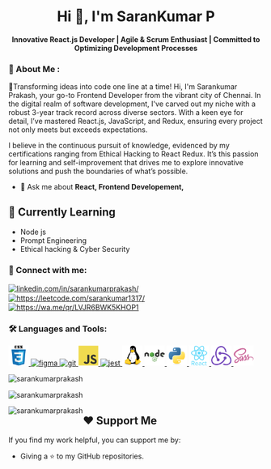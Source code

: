 <h1 align="center">Hi 👋, I'm SaranKumar P</h1>
<h4 align="center">Innovative React.js Developer | Agile & Scrum Enthusiast | Committed to Optimizing Development Processes</h4>

<h3 align="left">💼 About Me : </h3>
<p align="left"> 
🚀Transforming ideas into code one line at a time! Hi, I'm Sarankumar Prakash, your go-to Frontend Developer from the vibrant city of Chennai. In the digital realm of software development, I've carved out my niche with a robust 3-year track record across diverse sectors. With a keen eye for detail, I’ve mastered React.js, JavaScript, and Redux, ensuring every project not only meets but exceeds expectations.
</p>
<p align="left"> I believe in the continuous pursuit of knowledge, evidenced by my certifications ranging from Ethical Hacking to React Redux. It’s this passion for learning and self-improvement that drives me to explore innovative solutions and push the boundaries of what’s possible.</p>

- 💬 Ask me about **React, Frontend Developement,**
  

## 🌱 Currently Learning

- Node js
- Prompt Engineering 
- Ethical hacking & Cyber Security


<h3 align="left"> 🤝 Connect with me:</h3>
<p align="left">
<a href="https://linkedin.com/in/linkedin.com/in/sarankumarprakash/" target="_blank"><img align="center" src="https://raw.githubusercontent.com/rahuldkjain/github-profile-readme-generator/master/src/images/icons/Social/linked-in-alt.svg" alt="linkedin.com/in/sarankumarprakash/" height="30" width="40" /></a>
<a href="https://www.leetcode.com/https://leetcode.com/sarankumar1317/" target="_blank"><img align="center" src="https://raw.githubusercontent.com/rahuldkjain/github-profile-readme-generator/master/src/images/icons/Social/leet-code.svg" alt="https://leetcode.com/sarankumar1317/" height="30" width="40" /></a>
  <a href="https://wa.me/qr/LVJR6BWK5KHOP1" target="_blank"><img align="center" src="https://raw.githubusercontent.com/rahuldkjain/github-profile-readme-generator/master/src/images/icons/Social/whatsapp.svg" alt="https://wa.me/qr/LVJR6BWK5KHOP1" height="30" width="40" /></a>
</p>

<h3 align="left"> 🛠️ Languages and Tools:</h3>
<p align="left"> <a href="https://www.w3schools.com/css/" target="_blank" rel="noreferrer"> <img src="https://raw.githubusercontent.com/devicons/devicon/master/icons/css3/css3-original-wordmark.svg" alt="css3" width="40" height="40"/> </a> <a href="https://www.figma.com/" target="_blank" rel="noreferrer"> <img src="https://www.vectorlogo.zone/logos/figma/figma-icon.svg" alt="figma" width="40" height="40"/> </a> <a href="https://git-scm.com/" target="_blank" rel="noreferrer"> <img src="https://www.vectorlogo.zone/logos/git-scm/git-scm-icon.svg" alt="git" width="40" height="40"/> </a> <a href="https://developer.mozilla.org/en-US/docs/Web/JavaScript" target="_blank" rel="noreferrer"> <img src="https://raw.githubusercontent.com/devicons/devicon/master/icons/javascript/javascript-original.svg" alt="javascript" width="40" height="40"/> </a> <a href="https://jestjs.io" target="_blank" rel="noreferrer"> <img src="https://www.vectorlogo.zone/logos/jestjsio/jestjsio-icon.svg" alt="jest" width="40" height="40"/> </a> <a href="https://www.linux.org/" target="_blank" rel="noreferrer"> <img src="https://raw.githubusercontent.com/devicons/devicon/master/icons/linux/linux-original.svg" alt="linux" width="40" height="40"/> </a> <a href="https://nodejs.org" target="_blank" rel="noreferrer"> <img src="https://raw.githubusercontent.com/devicons/devicon/master/icons/nodejs/nodejs-original-wordmark.svg" alt="nodejs" width="40" height="40"/> </a> <a href="https://www.python.org" target="_blank" rel="noreferrer"> <img src="https://raw.githubusercontent.com/devicons/devicon/master/icons/python/python-original.svg" alt="python" width="40" height="40"/> </a> <a href="https://reactjs.org/" target="_blank" rel="noreferrer"> <img src="https://raw.githubusercontent.com/devicons/devicon/master/icons/react/react-original-wordmark.svg" alt="react" width="40" height="40"/> </a> <a href="https://redux.js.org" target="_blank" rel="noreferrer"> <img src="https://raw.githubusercontent.com/devicons/devicon/master/icons/redux/redux-original.svg" alt="redux" width="40" height="40"/> </a> <a href="https://sass-lang.com" target="_blank" rel="noreferrer"> <img src="https://raw.githubusercontent.com/devicons/devicon/master/icons/sass/sass-original.svg" alt="sass" width="40" height="40"/> </a> </p>


<p>&nbsp;<img align="left" src="https://github-readme-stats.vercel.app/api?username=sarankumarprakash&show_icons=true&locale=en" alt="sarankumarprakash" /></p>
<p><img align="center" src="https://github-readme-stats.vercel.app/api/top-langs?username=sarankumarprakash&show_icons=true&locale=en&layout=compact" alt="sarankumarprakash" /></p>
 <p><img align="left" src="https://github-readme-streak-stats.herokuapp.com/?user=sarankumarprakash&" alt="sarankumarprakash" /></p>
 <p></p>

## ❤️ Support Me

If you find my work helpful, you can support me by:

- Giving a ⭐️ to my GitHub repositories.

